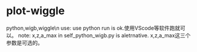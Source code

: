 # plot-wiggle
python,wigb,wiggle\n
use: use python run is ok.使用VScode等软件跑就可以。
note: x,z,a_max in self_python_wigb.py is aletrnative. x,z,a_max这三个参数是可选的。
